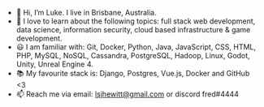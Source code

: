 - 👋 Hi, I’m Luke. I live in Brisbane, Australia.
- 🌱 I love to learn about the following topics: full stack web development, data science, information security, cloud based infrastructure & game development.
- 😃 I am familiar with: Git, Docker, Python, Java, JavaScript, CSS, HTML, PHP, MySQL, NoSQL, Cassandra, PostgreSQL, Hadoop, Linux, Godot, Unity, Unreal Engine 4.
- 📚 My favourite stack is: Django, Postgres, Vue.js, Docker and GitHub <3
- 📫 Reach me via email: lsjhewitt@gmail.com or discord fred#4444

<!---
FrederickTheGr8/FrederickTheGr8 is a ✨ special ✨ repository because its `README.md` (this file) appears on your GitHub profile.
You can click the Preview link to take a look at your changes.
--->
